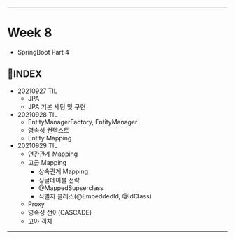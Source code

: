 ___
# Week 8
- SpringBoot Part 4

## 📌INDEX
- 20210927 TIL
  - JPA
  - JPA 기본 세팅 및 구현
- 20210928 TIL
  - EntityManagerFactory, EntityManager
  - 영속성 컨텍스트
  - Entity Mapping
- 20210929 TIL
  - 연관관계 Mapping
  - 고급 Mapping
    - 상속관계 Mapping
    - 싱글테이블 전략
    - @MappedSupserclass
    - 식별자 클래스(@EmbeddedId, @IdClass)
  - Proxy
  - 영속성 전이(CASCADE)
  - 고아 객체
___